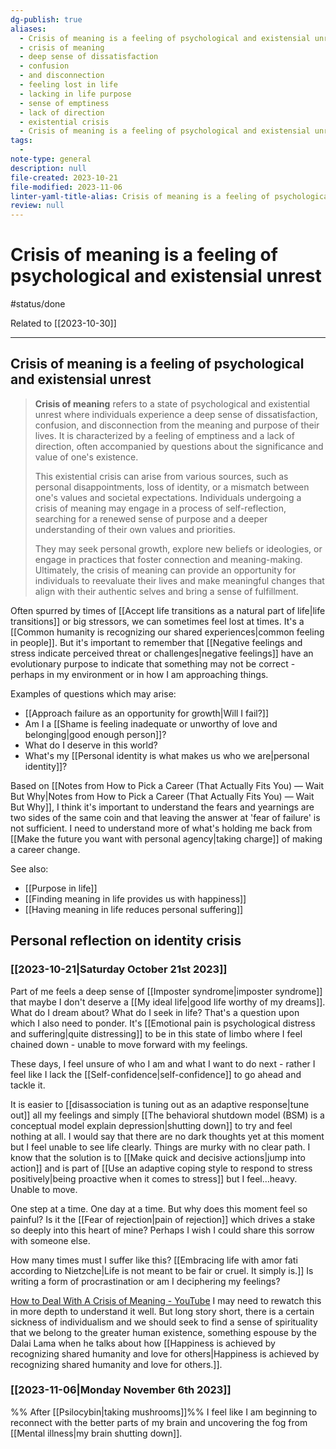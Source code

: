 ```yaml
---
dg-publish: true
aliases:
  - Crisis of meaning is a feeling of psychological and existensial unrest
  - crisis of meaning
  - deep sense of dissatisfaction
  - confusion
  - and disconnection
  - feeling lost in life
  - lacking in life purpose
  - sense of emptiness
  - lack of direction
  - existential crisis
  - Crisis of meaning is a feeling of psychological and existensial unrest
tags:
  - 
note-type: general
description: null
file-created: 2023-10-21
file-modified: 2023-11-06
linter-yaml-title-alias: Crisis of meaning is a feeling of psychological and existensial unrest
review: null
---
```


# Crisis of meaning is a feeling of psychological and existensial unrest

#status/done

Related to [[2023-10-30]]

---

## Crisis of meaning is a feeling of psychological and existensial unrest

> **Crisis of meaning** refers to a state of psychological and existential unrest where individuals experience a deep sense of dissatisfaction, confusion, and disconnection from the meaning and purpose of their lives. It is characterized by a feeling of emptiness and a lack of direction, often accompanied by questions about the significance and value of one's existence.
>
> This existential crisis can arise from various sources, such as personal disappointments, loss of identity, or a mismatch between one's values and societal expectations. Individuals undergoing a crisis of meaning may engage in a process of self-reflection, searching for a renewed sense of purpose and a deeper understanding of their own values and priorities.
>
> They may seek personal growth, explore new beliefs or ideologies, or engage in practices that foster connection and meaning-making. Ultimately, the crisis of meaning can provide an opportunity for individuals to reevaluate their lives and make meaningful changes that align with their authentic selves and bring a sense of fulfillment.

Often spurred by times of [[Accept life transitions as a natural part of life|life transitions]] or big stressors, we can sometimes feel lost at times. It's a [[Common humanity is recognizing our shared experiences|common feeling in people]]. But it's important to remember that [[Negative feelings and stress indicate perceived threat or challenges|negative feelings]] have an evolutionary purpose to indicate that something may not be correct - perhaps in my environment or in how I am approaching things.

Examples of questions which may arise:
- [[Approach failure as an opportunity for growth|Will I fail?]]
- Am I a [[Shame is feeling inadequate or unworthy of love and belonging|good enough person]]?
- What do I deserve in this world?
- What's my [[Personal identity is what makes us who we are|personal identity]]?

Based on [[Notes from How to Pick a Career (That Actually Fits You) — Wait But Why|Notes from How to Pick a Career (That Actually Fits You) — Wait But Why]], I think it's important to understand the fears and yearnings are two sides of the same coin and that leaving the answer at 'fear of failure' is not sufficient. I need to understand more of what's holding me back from [[Make the future you want with personal agency|taking charge]] of making a career change.

See also:
- [[Purpose in life]]
- [[Finding meaning in life provides us with happiness]]
- [[Having meaning in life reduces personal suffering]]

## Personal reflection on identity crisis

### [[2023-10-21|Saturday October 21st 2023]]

Part of me feels a deep sense of [[Imposter syndrome|imposter syndrome]] that maybe I don't deserve a [[My ideal life|good life worthy of my dreams]]. What do I dream about? What do I seek in life? That's a question upon which I also need to ponder. It's [[Emotional pain is psychological distress and suffering|quite distressing]] to be in this state of limbo where I feel chained down - unable to move forward with my feelings.

These days, I feel unsure of who I am and what I want to do next - rather I feel like I lack the [[Self-confidence|self-confidence]] to go ahead and tackle it.

It is easier to [[disassociation is tuning out as an adaptive response|tune out]] all my feelings and simply [[The behavioral shutdown model (BSM) is a conceptual model explain depression|shutting down]] to try and feel nothing at all. I would say that there are no dark thoughts yet at this moment but I feel unable to see life clearly. Things are murky with no clear path. I know that the solution is to [[Make quick and decisive actions|jump into action]] and is part of [[Use an adaptive coping style to respond to stress positively|being proactive when it comes to stress]] but I feel…heavy. Unable to move.

One step at a time. One day at a time. But why does this moment feel so painful? Is it the [[Fear of rejection|pain of rejection]] which drives a stake so deeply into this heart of mine? Perhaps I wish I could share this sorrow with someone else.

How many times must I suffer like this? [[Embracing life with amor fati according to Nietzche|Life is not meant to be fair or cruel. It simply is.]] Is writing a form of procrastination or am I deciphering my feelings?

[How to Deal With A Crisis of Meaning - YouTube](https://www.youtube.com/watch?v=nu8d3iW2yxM&pp=ygUfY3JzaXMgb2YgbWVhbmluZyBzY2hvb2wgb2YgbGlmZQ%3D%3D) I may need to rewatch this in more depth to understand it well. But long story short, there is a certain sickness of individualism and we should seek to find a sense of spirituality that we belong to the greater human existence, something espouse by the Dalai Lama when he talks about how [[Happiness is achieved by recognizing shared humanity and love for others|Happiness is achieved by recognizing shared humanity and love for others.]].

### [[2023-11-06|Monday November 6th 2023]]

%% After [[Psilocybin|taking mushrooms]]%% I feel like I am beginning to reconnect with the better parts of my brain and uncovering the fog from [[Mental illness|my brain shutting down]].
